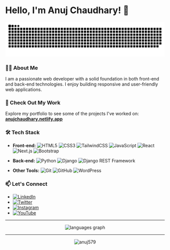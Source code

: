 # Hello, I'm Anuj Chaudhary! 👋

<picture>
  <source
    media="(prefers-color-scheme: dark)"
    srcset="https://raw.githubusercontent.com/Platane/snk/output/github-contribution-grid-snake-dark.svg"
  />
  <source
    media="(prefers-color-scheme: light)"
    srcset="https://raw.githubusercontent.com/Platane/snk/output/github-contribution-grid-snake.svg"
  />
  <img
    alt="github contribution grid snake animation"
    src="https://raw.githubusercontent.com/Platane/snk/output/github-contribution-grid-snake.svg"
  />
</picture>

### 👨‍💻 About Me
I am a passionate web developer with a solid foundation in both front-end and back-end technologies. I enjoy building responsive and user-friendly web applications.

### 🌟 Check Out My Work
Explore my portfolio to see some of the projects I've worked on: [**anujchaudhary.netlify.app**](https://anujchaudhary.netlify.app/)

### 🛠️ Tech Stack
- **Front-end:** 
  ![HTML5](https://img.shields.io/badge/HTML5-E34F26?style=for-the-badge&logo=html5&logoColor=white)
  ![CSS3](https://img.shields.io/badge/CSS3-1572B6?style=for-the-badge&logo=css3&logoColor=white)
  ![TailwindCSS](https://img.shields.io/badge/Tailwind_CSS-38B2AC?style=for-the-badge&logo=tailwind-css&logoColor=white)
  ![JavaScript](https://img.shields.io/badge/JavaScript-F7DF1E?style=for-the-badge&logo=javascript&logoColor=black)
  ![React](https://img.shields.io/badge/React-20232A?style=for-the-badge&logo=react&logoColor=61DAFB)
  ![Next.js](https://img.shields.io/badge/Next.js-000000?style=for-the-badge&logo=nextdotjs&logoColor=white)
  ![Bootstrap](https://img.shields.io/badge/Bootstrap-563D7C?style=for-the-badge&logo=bootstrap&logoColor=white)

- **Back-end:**
  ![Python](https://img.shields.io/badge/Python-3776AB?style=for-the-badge&logo=python&logoColor=white)
  ![Django](https://img.shields.io/badge/Django-092E20?style=for-the-badge&logo=django&logoColor=white)
  ![Django REST Framework](https://img.shields.io/badge/Django%20REST-092E20?style=for-the-badge&logo=django&logoColor=white)

- **Other Tools:**
  ![Git](https://img.shields.io/badge/Git-F05032?style=for-the-badge&logo=git&logoColor=white)
  ![GitHub](https://img.shields.io/badge/GitHub-181717?style=for-the-badge&logo=github&logoColor=white)
  ![WordPress](https://img.shields.io/badge/WordPress-21759B?style=for-the-badge&logo=wordpress&logoColor=white)

### 📫 Let's Connect
- [![LinkedIn](https://img.shields.io/badge/LinkedIn-0A66C2?style=for-the-badge&logo=linkedin&logoColor=white)](https://www.linkedin.com/in/anujchaudhary549/)
- [![Twitter](https://img.shields.io/badge/X-000000?style=for-the-badge&logo=x&logoColor=white)](https://x.com/anujbuilds)
- [![Instagram](https://img.shields.io/badge/Instagram-E4405F?style=for-the-badge&logo=instagram&logoColor=white)](https://www.instagram.com/anujbuilds/)
- [![YouTube](https://img.shields.io/badge/YouTube-FF0000?style=for-the-badge&logo=youtube&logoColor=white)](https://www.youtube.com/@anujbuilds)


---

<div align="center">
  <img src="https://github-readme-stats.vercel.app/api/top-langs?username=anuj579&locale=en&hide_title=false&layout=compact&card_width=320&langs_count=10&theme=dark&hide_border=false&order=2" height="150" alt="languages graph"  />
</div>



---

<p align= center ><img src="https://komarev.com/ghpvc/?username=anuj579&label=Profile%20views&color=0e75b6&style=flat" alt="anuj579" /></p>




<!---
Anuj579/Anuj579 is a ✨ special ✨ repository because its `README.md` (this file) appears on your GitHub profile.
You can click the Preview link to take a look at your changes.
--->
